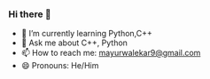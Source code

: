 ### Hi there 👋


- 🌱 I’m currently learning Python,C++
- 💬 Ask me about C++, Python
- 📫 How to reach me: mayurwalekar9@gmail.com
- 😄 Pronouns: He/Him

